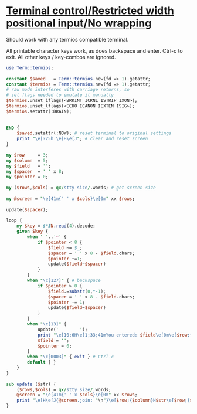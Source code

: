 [1]: https://rosettacode.org/wiki/Terminal_control/Restricted_width_positional_input/No_wrapping

# [Terminal control/Restricted width positional input/No wrapping][1]

Should work with any termios compatible terminal.



All printable character keys work, as does backspace and enter. Ctrl-c to exit. All other keys / key-combos are ignored.

```perl
use Term::termios;
 
constant $saved   = Term::termios.new(fd => 1).getattr;
constant $termios = Term::termios.new(fd => 1).getattr;
# raw mode interferes with carriage returns, so
# set flags needed to emulate it manually
$termios.unset_iflags(<BRKINT ICRNL ISTRIP IXON>);
$termios.unset_lflags(<ECHO ICANON IEXTEN ISIG>);
$termios.setattr(:DRAIN);
 
 
END {
    $saved.setattr(:NOW); # reset terminal to original settings
    print "\e[?25h \e[H\e[J"; # clear and reset screen
}
 
my $row     = 3;
my $column  = 5;
my $field   = '';
my $spacer  = ' ' x 8;
my $pointer = 0;
 
my ($rows,$cols) = qx/stty size/.words; # get screen size
 
my @screen = "\e[41m{' ' x $cols}\e[0m" xx $rows;
 
update($spacer);
 
loop {
    my $key = $*IN.read(4).decode;
    given $key {
        when ' '..'~' {
            if $pointer < 8 {
                $field ~= $_;
                $spacer = ' ' x 8 - $field.chars;
                $pointer +=1;
                update($field~$spacer)
            }
        }
        when "\c[127]" { # backspace
            if $pointer > 0 {
                $field.=substr(0,*-1);
                $spacer = ' ' x 8 - $field.chars;
                $pointer -= 1;
                update($field~$spacer)
            }
        }
        when "\c[13]" {
            update('        ');
            print "\e[10;6H\e[1;33;41mYou entered: $field\e[0m\e[$row;{$column}H";
            $field = '';
            $pointer = 0;
        }
        when "\c[0003]" { exit } # Ctrl-c
        default { }
    }
}
 
sub update ($str) {
    ($rows,$cols) = qx/stty size/.words;
    @screen = "\e[41m{' ' x $cols}\e[0m" xx $rows;
    print "\e[H\e[J{@screen.join: "\n"}\e[$row;{$column}H$str\e[$row;{$column + $pointer}H";
}
```